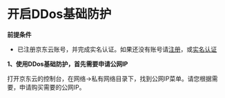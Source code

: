 # 开启DDos基础防护

**前提条件**

- 已注册京东云账号，并完成实名认证。如果还没有账号请[注册](https://accounts.jdcloud.com/p/regPage?source=jdcloud&ReturnUrl=%2f%2fuc.jdcloud.com%2fpassport%2fcomplete%3freturnUrl%3dhttp%3A%2F%2Fuc.jdcloud.com%2Fredirect%2FloginRouter%3FreturnUrl%3Dhttps%253A%252F%252Fwww.jdcloud.com%252Fhelp%252Fdetail%252F734%252FisCatalog%252F1)，或[实名认证](https://uc.jdcloud.com/account/certify)

**1、使用DDos基础防护，首先需要申请公网IP**

打开京东云的控制台，在网络->私有网络目录下，找到公网IP菜单。请您根据需要，申请购买需要的公网IP。
